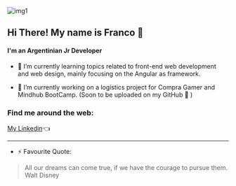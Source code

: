 ![img1](https://i.ibb.co/3FKkrkf/banner.png)

## Hi There! My name is Franco 👋
#### I'm an Argentinian Jr Developer

- 🌱 I’m currently learning topics related to front-end web development and web design, mainly focusing on the Angular as framework.

- 🔭 I’m currently working on a logistics project for Compra Gamer and Mindhub BootCamp. (Soon to be uploaded on my GitHub :muscle: )

### Find me around the web: 
[My Linkedin](https://www.linkedin.com/in/franco-osores/):point_left:



---
  
- ⚡ Favourite Quote:
> All our dreams can come true, if we have the courage to pursue them.  
> Walt Disney
